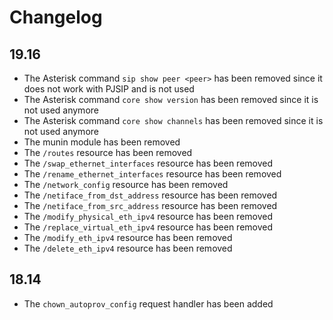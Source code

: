 Changelog
=========

19.16
-----

* The Asterisk command `sip show peer <peer>` has been removed since it does not work with PJSIP and is not used
* The Asterisk command `core show version` has been removed since it is not used anymore
* The Asterisk command `core show channels` has been removed since it is not used anymore
* The munin module has been removed
* The `/routes` resource has been removed
* The `/swap_ethernet_interfaces` resource has been removed
* The `/rename_ethernet_interfaces` resource has been removed
* The `/network_config` resource has been removed
* The `/netiface_from_dst_address` resource has been removed
* The `/netiface_from_src_address` resource has been removed
* The `/modify_physical_eth_ipv4` resource has been removed
* The `/replace_virtual_eth_ipv4` resource has been removed
* The `/modify_eth_ipv4` resource has been removed
* The `/delete_eth_ipv4` resource has been removed


18.14
-----

* The `chown_autoprov_config` request handler has been added
